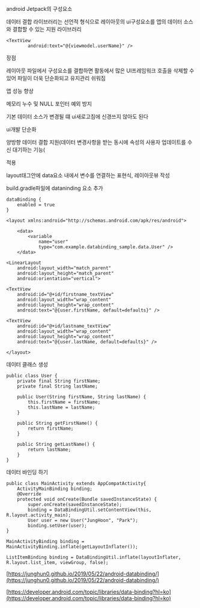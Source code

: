 android Jetpack의 구성요소

데이터 결합 라이브러리는 선언적 형식으로 레이아웃의 ui구성요소를 앱의 데이터 소스와 결합할 수 있는 지원 라이브러리

```
<TextView
        android:text="@{viewmodel.userName}" />
```

장점

레이아웃 파일에서 구성요소를 결합하면 활동에서 많은 UI프레임워크 호출을 삭제할 수 있어 파일이 더욱 단순화되고 유지관리 쉬워짐

앱 성능 향상

메모리 누수 및 NULL 포인터 예외 방지

기본 데이터 소스가 변경될 떄 ui새로고침에 신경쓰지 않아도 된다 

ui개발 단순화

양방향 데이터 결합 지원(데이터 변경사항을 받는 동시에 속성의 사용자 업데이트를 수신 대기하는 기능(

적용

layout태그안에 data요소 내에서 변수를 연결하는 표현식, 레이아웃뷰 작성

build.gradle파일에 dataninding 요소 추가

```
dataBinding {
    enabled = true
}
```

```
<layout xmlns:android="http://schemas.android.com/apk/res/android">

    <data>
        <variable
            name="user"
            type="com.example.databinding_sample.data.User" />
    </data>

<LinearLayout
    android:layout_width="match_parent"
    android:layout_height="match_parent"
    android:orientation="vertical">

<TextView
    android:id="@+id/firstname_textView"
    android:layout_width="wrap_content"
    android:layout_height="wrap_content"
    android:text="@{user.firstName, default=defaults}" />

<TextView
    android:id="@+id/lastname_textView"
    android:layout_width="wrap_content"
    android:layout_height="wrap_content"
    android:text="@{user.lastName, default=defaults}" />

</layout>
```

데이터 클래스 생성

```
public class User {
    private final String firstName;
    private final String lastName;

    public User(String firstName, String lastName) {
        this.firstName = firstName;
        this.lastName = lastName;
    }

    public String getFirstName() {
        return firstName;
    }

    public String getLastName() {
        return lastName;
    }
}
```

데이터 바인딩 하기

```
public class MainActivity extends AppCompatActivity{
    ActivityMainBinding binding;
    @Override
    protected void onCreate(Bundle savedInstanceState) {
        super.onCreate(savedInstanceState);
        binding = DataBindingUtil.setContentView(this, R.layout.activity_main);
        User user = new User("JungHoon", "Park");
        binding.setUser(user);
}
```

`MainActivityBinding binding = MainActivityBinding.inflate(getLayoutInflater());`

`ListItemBinding binding = DataBindingUtil.inflate(layoutInflater, R.layout.list_item, viewGroup, false);`

[https://junghun0.github.io/2019/05/22/android-databinding/](https://junghun0.github.io/2019/05/22/android-databinding/)

[https://developer.android.com/topic/libraries/data-binding?hl=ko](https://developer.android.com/topic/libraries/data-binding?hl=ko)

